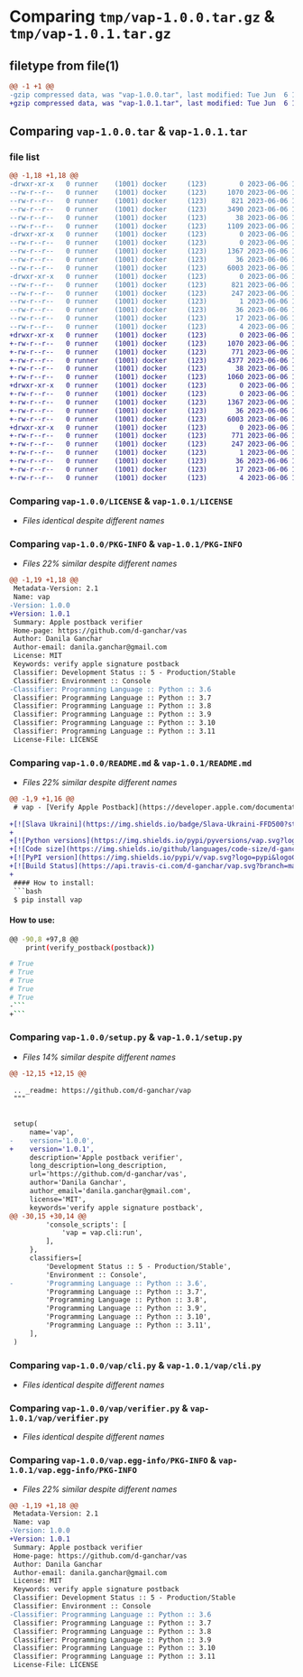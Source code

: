 # Comparing `tmp/vap-1.0.0.tar.gz` & `tmp/vap-1.0.1.tar.gz`

## filetype from file(1)

```diff
@@ -1 +1 @@
-gzip compressed data, was "vap-1.0.0.tar", last modified: Tue Jun  6 13:59:00 2023, max compression
+gzip compressed data, was "vap-1.0.1.tar", last modified: Tue Jun  6 14:24:26 2023, max compression
```

## Comparing `vap-1.0.0.tar` & `vap-1.0.1.tar`

### file list

```diff
@@ -1,18 +1,18 @@
-drwxr-xr-x   0 runner    (1001) docker     (123)        0 2023-06-06 13:59:00.300886 vap-1.0.0/
--rw-r--r--   0 runner    (1001) docker     (123)     1070 2023-06-06 13:58:52.000000 vap-1.0.0/LICENSE
--rw-r--r--   0 runner    (1001) docker     (123)      821 2023-06-06 13:59:00.300886 vap-1.0.0/PKG-INFO
--rw-r--r--   0 runner    (1001) docker     (123)     3490 2023-06-06 13:58:52.000000 vap-1.0.0/README.md
--rw-r--r--   0 runner    (1001) docker     (123)       38 2023-06-06 13:59:00.300886 vap-1.0.0/setup.cfg
--rw-r--r--   0 runner    (1001) docker     (123)     1109 2023-06-06 13:58:52.000000 vap-1.0.0/setup.py
-drwxr-xr-x   0 runner    (1001) docker     (123)        0 2023-06-06 13:59:00.300886 vap-1.0.0/vap/
--rw-r--r--   0 runner    (1001) docker     (123)        0 2023-06-06 13:58:52.000000 vap-1.0.0/vap/__init__.py
--rw-r--r--   0 runner    (1001) docker     (123)     1367 2023-06-06 13:58:52.000000 vap-1.0.0/vap/cli.py
--rw-r--r--   0 runner    (1001) docker     (123)       36 2023-06-06 13:58:52.000000 vap-1.0.0/vap/errors.py
--rw-r--r--   0 runner    (1001) docker     (123)     6003 2023-06-06 13:58:52.000000 vap-1.0.0/vap/verifier.py
-drwxr-xr-x   0 runner    (1001) docker     (123)        0 2023-06-06 13:59:00.300886 vap-1.0.0/vap.egg-info/
--rw-r--r--   0 runner    (1001) docker     (123)      821 2023-06-06 13:59:00.000000 vap-1.0.0/vap.egg-info/PKG-INFO
--rw-r--r--   0 runner    (1001) docker     (123)      247 2023-06-06 13:59:00.000000 vap-1.0.0/vap.egg-info/SOURCES.txt
--rw-r--r--   0 runner    (1001) docker     (123)        1 2023-06-06 13:59:00.000000 vap-1.0.0/vap.egg-info/dependency_links.txt
--rw-r--r--   0 runner    (1001) docker     (123)       36 2023-06-06 13:59:00.000000 vap-1.0.0/vap.egg-info/entry_points.txt
--rw-r--r--   0 runner    (1001) docker     (123)       17 2023-06-06 13:59:00.000000 vap-1.0.0/vap.egg-info/requires.txt
--rw-r--r--   0 runner    (1001) docker     (123)        4 2023-06-06 13:59:00.000000 vap-1.0.0/vap.egg-info/top_level.txt
+drwxr-xr-x   0 runner    (1001) docker     (123)        0 2023-06-06 14:24:26.608179 vap-1.0.1/
+-rw-r--r--   0 runner    (1001) docker     (123)     1070 2023-06-06 14:24:15.000000 vap-1.0.1/LICENSE
+-rw-r--r--   0 runner    (1001) docker     (123)      771 2023-06-06 14:24:26.608179 vap-1.0.1/PKG-INFO
+-rw-r--r--   0 runner    (1001) docker     (123)     4377 2023-06-06 14:24:15.000000 vap-1.0.1/README.md
+-rw-r--r--   0 runner    (1001) docker     (123)       38 2023-06-06 14:24:26.608179 vap-1.0.1/setup.cfg
+-rw-r--r--   0 runner    (1001) docker     (123)     1060 2023-06-06 14:24:15.000000 vap-1.0.1/setup.py
+drwxr-xr-x   0 runner    (1001) docker     (123)        0 2023-06-06 14:24:26.604179 vap-1.0.1/vap/
+-rw-r--r--   0 runner    (1001) docker     (123)        0 2023-06-06 14:24:15.000000 vap-1.0.1/vap/__init__.py
+-rw-r--r--   0 runner    (1001) docker     (123)     1367 2023-06-06 14:24:15.000000 vap-1.0.1/vap/cli.py
+-rw-r--r--   0 runner    (1001) docker     (123)       36 2023-06-06 14:24:15.000000 vap-1.0.1/vap/errors.py
+-rw-r--r--   0 runner    (1001) docker     (123)     6003 2023-06-06 14:24:15.000000 vap-1.0.1/vap/verifier.py
+drwxr-xr-x   0 runner    (1001) docker     (123)        0 2023-06-06 14:24:26.608179 vap-1.0.1/vap.egg-info/
+-rw-r--r--   0 runner    (1001) docker     (123)      771 2023-06-06 14:24:26.000000 vap-1.0.1/vap.egg-info/PKG-INFO
+-rw-r--r--   0 runner    (1001) docker     (123)      247 2023-06-06 14:24:26.000000 vap-1.0.1/vap.egg-info/SOURCES.txt
+-rw-r--r--   0 runner    (1001) docker     (123)        1 2023-06-06 14:24:26.000000 vap-1.0.1/vap.egg-info/dependency_links.txt
+-rw-r--r--   0 runner    (1001) docker     (123)       36 2023-06-06 14:24:26.000000 vap-1.0.1/vap.egg-info/entry_points.txt
+-rw-r--r--   0 runner    (1001) docker     (123)       17 2023-06-06 14:24:26.000000 vap-1.0.1/vap.egg-info/requires.txt
+-rw-r--r--   0 runner    (1001) docker     (123)        4 2023-06-06 14:24:26.000000 vap-1.0.1/vap.egg-info/top_level.txt
```

### Comparing `vap-1.0.0/LICENSE` & `vap-1.0.1/LICENSE`

 * *Files identical despite different names*

### Comparing `vap-1.0.0/PKG-INFO` & `vap-1.0.1/PKG-INFO`

 * *Files 22% similar despite different names*

```diff
@@ -1,19 +1,18 @@
 Metadata-Version: 2.1
 Name: vap
-Version: 1.0.0
+Version: 1.0.1
 Summary: Apple postback verifier
 Home-page: https://github.com/d-ganchar/vas
 Author: Danila Ganchar
 Author-email: danila.ganchar@gmail.com
 License: MIT
 Keywords: verify apple signature postback
 Classifier: Development Status :: 5 - Production/Stable
 Classifier: Environment :: Console
-Classifier: Programming Language :: Python :: 3.6
 Classifier: Programming Language :: Python :: 3.7
 Classifier: Programming Language :: Python :: 3.8
 Classifier: Programming Language :: Python :: 3.9
 Classifier: Programming Language :: Python :: 3.10
 Classifier: Programming Language :: Python :: 3.11
 License-File: LICENSE
```

### Comparing `vap-1.0.0/README.md` & `vap-1.0.1/README.md`

 * *Files 22% similar despite different names*

```diff
@@ -1,9 +1,16 @@
 # vap - [Verify Apple Postback](https://developer.apple.com/documentation/storekit/skadnetwork/verifying_an_install-validation_postback#3599761)
 
+[![Slava Ukraini](https://img.shields.io/badge/Slava-Ukraini-FFD500?style=flat&labelColor=005BBB)](https://bank.gov.ua/en/news/all/natsionalniy-bank-vidkriv-spetsrahunok-dlya-zboru-koshtiv-na-potrebi-armiyi) [![Support Ukraine](https://img.shields.io/badge/Support-Ukraine-FFD500?style=flat&labelColor=005BBB)](https://opensource.fb.com/support-ukraine)
+
+[![Python versions](https://img.shields.io/pypi/pyversions/vap.svg?logo=python&logoColor=81B441)](https://docs.python.org/3/)
+[![Code size](https://img.shields.io/github/languages/code-size/d-ganchar/vap.svg?logo=Dropbox&logoColor=ACD2F6)](https://github.com/d-ganchar/vap/tree/master/vap)
+[![PyPI version](https://img.shields.io/pypi/v/vap.svg?logo=pypi&logoColor=FFE200)](https://pypi.org/project/vap/)
+[![Build Status](https://api.travis-ci.com/d-ganchar/vap.svg?branch=master)](https://www.travis-ci.com/github/d-ganchar/vap)
+
 #### How to install:
 ```bash
 $ pip install vap
 ```
 
 #### How to use:
 ```bash
@@ -90,8 +97,8 @@
     print(verify_postback(postback))
 
 # True
 # True
 # True
 # True
 # True
-```
+```
```

### Comparing `vap-1.0.0/setup.py` & `vap-1.0.1/setup.py`

 * *Files 14% similar despite different names*

```diff
@@ -12,15 +12,15 @@
 
 .. _readme: https://github.com/d-ganchar/vap
 """
 
 
 setup(
     name='vap',
-    version='1.0.0',
+    version='1.0.1',
     description='Apple postback verifier',
     long_description=long_description,
     url='https://github.com/d-ganchar/vas',
     author='Danila Ganchar',
     author_email='danila.ganchar@gmail.com',
     license='MIT',
     keywords='verify apple signature postback',
@@ -30,15 +30,14 @@
         'console_scripts': [
             'vap = vap.cli:run',
         ],
     },
     classifiers=[
         'Development Status :: 5 - Production/Stable',
         'Environment :: Console',
-        'Programming Language :: Python :: 3.6',
         'Programming Language :: Python :: 3.7',
         'Programming Language :: Python :: 3.8',
         'Programming Language :: Python :: 3.9',
         'Programming Language :: Python :: 3.10',
         'Programming Language :: Python :: 3.11',
     ],
 )
```

### Comparing `vap-1.0.0/vap/cli.py` & `vap-1.0.1/vap/cli.py`

 * *Files identical despite different names*

### Comparing `vap-1.0.0/vap/verifier.py` & `vap-1.0.1/vap/verifier.py`

 * *Files identical despite different names*

### Comparing `vap-1.0.0/vap.egg-info/PKG-INFO` & `vap-1.0.1/vap.egg-info/PKG-INFO`

 * *Files 22% similar despite different names*

```diff
@@ -1,19 +1,18 @@
 Metadata-Version: 2.1
 Name: vap
-Version: 1.0.0
+Version: 1.0.1
 Summary: Apple postback verifier
 Home-page: https://github.com/d-ganchar/vas
 Author: Danila Ganchar
 Author-email: danila.ganchar@gmail.com
 License: MIT
 Keywords: verify apple signature postback
 Classifier: Development Status :: 5 - Production/Stable
 Classifier: Environment :: Console
-Classifier: Programming Language :: Python :: 3.6
 Classifier: Programming Language :: Python :: 3.7
 Classifier: Programming Language :: Python :: 3.8
 Classifier: Programming Language :: Python :: 3.9
 Classifier: Programming Language :: Python :: 3.10
 Classifier: Programming Language :: Python :: 3.11
 License-File: LICENSE
```

